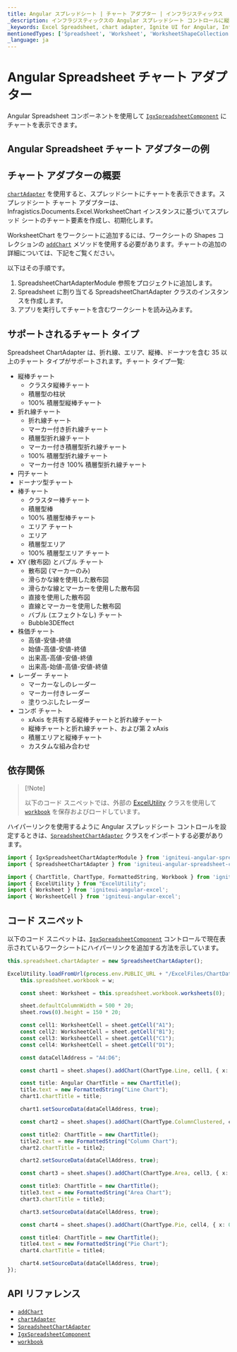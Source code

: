```yaml
---
title: Angular スプレッドシート | チャート アダプター | インフラジスティックス
_description: インフラジスティックスの Angular スプレッドシート コントロールに縦棒、折れ線、エリアなどのチャートを表示します。Ignite UI for Angular スプレッドシートにチャートを統合する方法について説明します。
_keywords: Excel Spreadsheet, chart adapter, Ignite UI for Angular, Infragistics, Excel スプレッドシート、チャート アダプター, インフラジスティックス
mentionedTypes: ['Spreadsheet', 'Worksheet', 'WorksheetShapeCollection', 'WorksheetChart']
_language: ja
---
```


# Angular Spreadsheet チャート アダプター

Angular Spreadsheet コンポーネントを使用して [`IgxSpreadsheetComponent`]({environment:dvApiBaseUrl}/products/ignite-ui-angular/api/docs/typescript/latest/classes/igniteui_angular_spreadsheet.igxspreadsheetcomponent.html) にチャートを表示できます。

## Angular Spreadsheet チャート アダプターの例

<code-view style="height: 500px" alt="Angular Spreadsheet チャート アダプターの例"
           data-demos-base-url="{environment:dvDemosBaseUrl}"
                    iframe-src="{environment:dvDemosBaseUrl}/excel/spreadsheet/adapter-chart"
                                                 github-src="excel/spreadsheet/adapter-chart">
</code-view>


<div class="divider--half"></div>

## チャート アダプターの概要

[`chartAdapter`]({environment:dvApiBaseUrl}/products/ignite-ui-angular/api/docs/typescript/latest/classes/igniteui_angular_spreadsheet.igxspreadsheetcomponent.html#chartAdapter) を使用すると、スプレッドシートにチャートを表示できます。スプレッドシート チャート アダプターは、Infragistics.Documents.Excel.WorksheetChart インスタンスに基づいてスプレッド シートのチャート要素を作成し、初期化します。

WorksheetChart をワークシートに追加するには、ワークシートの Shapes コレクションの [`addChart`]({environment:dvApiBaseUrl}/products/ignite-ui-angular/api/docs/typescript/latest/classes/igniteui_angular_excel.worksheetshapecollection.html#addChart) メソッドを使用する必要があります。チャートの追加の詳細については、下記をご覧ください。

以下はその手順です。

1.  SpreadsheetChartAdapterModule 参照をプロジェクトに追加します。
2.  Spreadsheet に割り当てる SpreadsheetChartAdapter クラスのインスタンスを作成します。
3.  アプリを実行してチャートを含むワークシートを読み込みます。

## サポートされるチャート タイプ

Spreadsheet ChartAdapter は、折れ線、エリア、縦棒、ドーナツを含む 35 以上のチャート タイプがサポートされます。チャート タイプ一覧:

*   縦棒チャート
    *   クラスタ縦棒チャート
    *   積層型の柱状
    *   100% 積層型縦棒チャート
*   折れ線チャート
    *   折れ線チャート
    *   マーカー付き折れ線チャート
    *   積層型折れ線チャート
    *   マーカー付き積層型折れ線チャート
    *   100% 積層型折れ線チャート
    *   マーカー付き 100% 積層型折れ線チャート
*   円チャート
*   ドーナツ型チャート
*   棒チャート
    *   クラスター棒チャート
    *   積層型棒
    *   100% 積層型棒チャート
    *   エリア チャート
    *   エリア
    *   積層型エリア
    *   100% 積層型エリア チャート
*   XY (散布図) とバブル チャート
    *   散布図 (マーカーのみ)
    *   滑らかな線を使用した散布図
    *   滑らかな線とマーカーを使用した散布図
    *   直接を使用した散布図
    *   直線とマーカーを使用した散布図
    *   バブル (エフェクトなし) チャート
    *   Bubble3DEffect
*   株価チャート
    *   高値-安値-終値
    *   始値-高値-安値-終値
    *   出来高-高値-安値-終値
    *   出来高-始値-高値-安値-終値
*   レーダー チャート
    *   マーカーなしのレーダー
    *   マーカー付きレーダー
    *   塗りつぶしたレーダー
*   コンボ チャート
    *   xAxis を共有する縦棒チャートと折れ線チャート
    *   縦棒チャートと折れ線チャート、および第 2 xAxis
    *   積層エリアと縦棒チャート
    *   カスタムな組み合わせ

## 依存関係

> \[!Note]
>
> 以下のコード スニペットでは、外部の [ExcelUtility](excel-utility.md) クラスを使用して [`workbook`]({environment:dvApiBaseUrl}/products/ignite-ui-angular/api/docs/typescript/latest/classes/igniteui_angular_spreadsheet.igxspreadsheetcomponent.html#workbook) を保存およびロードしています。

ハイパーリンクを使用するように Angular スプレッドシート コントロールを設定するときは、[`SpreadsheetChartAdapter`]({environment:dvApiBaseUrl}/products/ignite-ui-angular/api/docs/typescript/latest/classes/igniteui_angular_spreadsheet_chart_adapter.spreadsheetchartadapter.html) クラスをインポートする必要があります。

```ts
import { IgxSpreadsheetChartAdapterModule } from 'igniteui-angular-spreadsheet-chart-adapter';
import { SpreadsheetChartAdapter } from 'igniteui-angular-spreadsheet-chart-adapter';

import { ChartTitle, ChartType, FormattedString, Workbook } from 'igniteui-angular-excel';
import { ExcelUtility } from "ExcelUtility";
import { Worksheet } from 'igniteui-angular-excel';
import { WorksheetCell } from 'igniteui-angular-excel';
```

## コード スニペット

以下のコード スニペットは、[`IgxSpreadsheetComponent`]({environment:dvApiBaseUrl}/products/ignite-ui-angular/api/docs/typescript/latest/classes/igniteui_angular_spreadsheet.igxspreadsheetcomponent.html) コントロールで現在表示されているワークシートにハイパーリンクを追加する方法を示しています。

```typescript
this.spreadsheet.chartAdapter = new SpreadsheetChartAdapter();

ExcelUtility.loadFromUrl(process.env.PUBLIC_URL + "/ExcelFiles/ChartData.xlsx").then((w) => {
    this.spreadsheet.workbook = w;

    const sheet: Worksheet = this.spreadsheet.workbook.worksheets(0);

    sheet.defaultColumnWidth = 500 * 20;
    sheet.rows(0).height = 150 * 20;

    const cell1: WorksheetCell = sheet.getCell("A1");
    const cell2: WorksheetCell = sheet.getCell("B1");
    const cell3: WorksheetCell = sheet.getCell("C1");
    const cell4: WorksheetCell = sheet.getCell("D1");

    const dataCellAddress = "A4:D6";

    const chart1 = sheet.shapes().addChart(ChartType.Line, cell1, { x: 0, y: 0 }, cell1, { x: 100, y: 100 });

    const title: Angular ChartTitle = new ChartTitle();
    title.text = new FormattedString("Line Chart");
    chart1.chartTitle = title;

    chart1.setSourceData(dataCellAddress, true);

    const chart2 = sheet.shapes().addChart(ChartType.ColumnClustered, cell2, { x: 0, y: 0 }, cell2, { x: 100, y: 100 });

    const title2: ChartTitle = new ChartTitle();
    title2.text = new FormattedString("Column Chart");
    chart2.chartTitle = title2;

    chart2.setSourceData(dataCellAddress, true);

    const chart3 = sheet.shapes().addChart(ChartType.Area, cell3, { x: 0, y: 0 }, cell3, { x: 100, y: 100 });

    const title3: ChartTitle = new ChartTitle();
    title3.text = new FormattedString("Area Chart");
    chart3.chartTitle = title3;

    chart3.setSourceData(dataCellAddress, true);

    const chart4 = sheet.shapes().addChart(ChartType.Pie, cell4, { x: 0, y: 0 }, cell4, { x: 100, y: 100 });

    const title4: ChartTitle = new ChartTitle();
    title4.text = new FormattedString("Pie Chart");
    chart4.chartTitle = title4;

    chart4.setSourceData(dataCellAddress, true);
});
```

## API リファレンス

*   [`addChart`]({environment:dvApiBaseUrl}/products/ignite-ui-angular/api/docs/typescript/latest/classes/igniteui_angular_excel.worksheetshapecollection.html#addChart)
*   [`chartAdapter`]({environment:dvApiBaseUrl}/products/ignite-ui-angular/api/docs/typescript/latest/classes/igniteui_angular_spreadsheet.igxspreadsheetcomponent.html#chartAdapter)
*   [`SpreadsheetChartAdapter`]({environment:dvApiBaseUrl}/products/ignite-ui-angular/api/docs/typescript/latest/classes/igniteui_angular_spreadsheet_chart_adapter.spreadsheetchartadapter.html)
*   [`IgxSpreadsheetComponent`]({environment:dvApiBaseUrl}/products/ignite-ui-angular/api/docs/typescript/latest/classes/igniteui_angular_spreadsheet.igxspreadsheetcomponent.html)
*   [`workbook`]({environment:dvApiBaseUrl}/products/ignite-ui-angular/api/docs/typescript/latest/classes/igniteui_angular_spreadsheet.igxspreadsheetcomponent.html#workbook)

